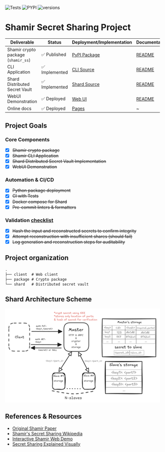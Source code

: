 ![Tests](https://github.com/Team-Hype/shamir-secret-sharing/actions/workflows/package-test.yaml/badge.svg)
![PYPI](https://img.shields.io/pypi/v/shamir_ss.svg)
![versions](https://img.shields.io/pypi/pyversions/shamir_ss.svg)
# Shamir Secret Sharing Project
| Deliverable | Status | Deployment/Implementation | Documentation |
|-------------|--------|---------------------------|---------------|
| Shamir crypto package (`shamir_ss`) | ✅ Published | [PyPI Package](https://pypi.org/project/shamir_ss/) | [README](package/README.md) |
| CLI Application | ✅ Implemented | [CLI Source](package/shamir_ss/__main__.py) | [README](package/README.md) |
| Shard Distributed Secret Vault | ✅ Implemented | [Shard Source](shard/) | [README](shard/README.md) |
| WebUI Demonstration | ✅ Deployed | [Web UI](https://aquaf1na.fun) | [README](client/README.md) |
| Online docs | ✅ Deployed | [Pages](https://team-hype.github.io/shamir-secret-sharing/) | ~ |

## Project Goals
### Core Components
 - [x] ~~Shamir crypto package~~
 - [x] ~~Shamir CLI Application~~
 - [x] ~~Shard Distributed Secret Vault Implementation~~
 - [x] ~~WebUI Demonstration~~

### Automation & CI/CD
 - [x] ~~Python package deployment~~
 - [x] ~~CI with Tests~~
 - [x] ~~Docker compose for Shard~~
 - [x] ~~Pre-commit linters & formatters~~

### Validation [checklist](requirements.md)
 - [x] ~~Hash the input and reconstructed secrets to confirm integrity~~
 - [x] ~~Attempt reconstruction with insufficient shares (should fail)~~
 - [x] ~~Log generation and reconstruction steps for auditability~~

## Project organization
```
.
├── client  # Web client 
├── package # Crypto package
└── shard   # Distributed secret vault
```

## Shard Architecture Scheme
![Shard Architecture Scheme](/images/shard-scheme.png)

## References & Resources
- [Original Shamir Paper](https://web.mit.edu/6.857/OldStuff/Fall03/ref/Shamir-HowToShareASecret.pdf)
- [Shamir's Secret Sharing Wikipedia](https://en.wikipedia.org/wiki/Shamir%27s_secret_sharing)
- [Interactive Shamir Web Demo](https://iancolechen.io/shamir/)
- [Secret Sharing Explained Visually](https://www.youtube.com/watch?v=iFY5SyY3IMQ)
